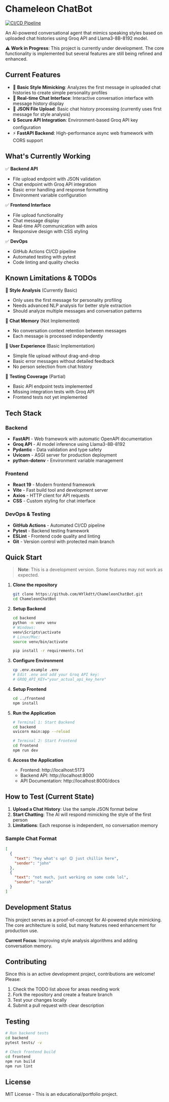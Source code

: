 # Chameleon ChatBot

[![CI/CD Pipeline](https://github.com/HYlkdtt/ChameleonChatBot/actions/workflows/ci-cd.yml/badge.svg)](https://github.com/HYlkdtt/ChameleonChatBot/actions/workflows/ci-cd.yml)

An AI-powered conversational agent that mimics speaking styles based on uploaded chat histories using Groq API and Llama3-8B-8192 model.

⚠️ **Work in Progress**: This project is currently under development. The core functionality is implemented but several features are still being refined and enhanced.

## Current Features

- 🤖 **Basic Style Mimicking**: Analyzes the first message in uploaded chat histories to create simple personality profiles
- 🚀 **Real-time Chat Interface**: Interactive conversation interface with message history display
- 📁 **JSON File Upload**: Basic chat history processing (currently uses first message for style analysis)
- 🔒 **Secure API Integration**: Environment-based Groq API key configuration
- ⚡ **FastAPI Backend**: High-performance async web framework with CORS support

## What's Currently Working

✅ **Backend API**
- File upload endpoint with JSON validation
- Chat endpoint with Groq API integration
- Basic error handling and response formatting
- Environment variable configuration

✅ **Frontend Interface**
- File upload functionality
- Chat message display
- Real-time API communication with axios
- Responsive design with CSS styling

✅ **DevOps**
- GitHub Actions CI/CD pipeline
- Automated testing with pytest
- Code linting and quality checks

## Known Limitations & TODOs

🔄 **Style Analysis** (Currently Basic)
- Only uses the first message for personality profiling
- Needs advanced NLP analysis for better style extraction
- Should analyze multiple messages and conversation patterns

🔄 **Chat Memory** (Not Implemented)
- No conversation context retention between messages
- Each message is processed independently

🔄 **User Experience** (Basic Implementation)
- Simple file upload without drag-and-drop
- Basic error messages without detailed feedback
- No person selection from chat history

🔄 **Testing Coverage** (Partial)
- Basic API endpoint tests implemented
- Missing integration tests with Groq API
- Frontend tests not yet implemented

## Tech Stack

### Backend
- **FastAPI** - Web framework with automatic OpenAPI documentation
- **Groq API** - AI model inference using Llama3-8B-8192
- **Pydantic** - Data validation and type safety
- **Uvicorn** - ASGI server for production deployment
- **python-dotenv** - Environment variable management

### Frontend  
- **React 19** - Modern frontend framework
- **Vite** - Fast build tool and development server
- **Axios** - HTTP client for API requests
- **CSS** - Custom styling for chat interface

### DevOps & Testing
- **GitHub Actions** - Automated CI/CD pipeline
- **Pytest** - Backend testing framework
- **ESLint** - Frontend code quality and linting
- **Git** - Version control with protected main branch

## Quick Start

> **Note**: This is a development version. Some features may not work as expected.

1. **Clone the repository**
   ```bash
   git clone https://github.com/HYlkdtt/ChameleonChatBot.git
   cd ChameleonChatBot
   ```

2. **Setup Backend**
   ```bash
   cd backend
   python -m venv venv
   # Windows:
   venv\Scripts\activate
   # Linux/Mac:
   source venv/bin/activate
   
   pip install -r requirements.txt
   ```

3. **Configure Environment**
   ```bash
   cp .env.example .env
   # Edit .env and add your Groq API key:
   # GROQ_API_KEY="your_actual_api_key_here"
   ```

4. **Setup Frontend**
   ```bash
   cd ../frontend
   npm install
   ```

5. **Run the Application**
   ```bash
   # Terminal 1: Start Backend
   cd backend
   uvicorn main:app --reload

   # Terminal 2: Start Frontend  
   cd frontend
   npm run dev
   ```

6. **Access the Application**
   - Frontend: http://localhost:5173
   - Backend API: http://localhost:8000
   - API Documentation: http://localhost:8000/docs

## How to Test (Current State)

1. **Upload a Chat History**: Use the sample JSON format below
2. **Start Chatting**: The AI will respond mimicking the style of the first person
3. **Limitations**: Each response is independent, no conversation memory

### Sample Chat Format

```json
[
  {
    "text": "hey what's up! 😊 just chillin here",
    "sender": "john"
  },
  {
    "text": "not much, just working on some code lol", 
    "sender": "sarah"
  }
]
```

## Development Status

This project serves as a proof-of-concept for AI-powered style mimicking. The core architecture is solid, but many features need enhancement for production use.

**Current Focus**: Improving style analysis algorithms and adding conversation memory.

## Contributing

Since this is an active development project, contributions are welcome! Please:

1. Check the TODO list above for areas needing work
2. Fork the repository and create a feature branch
3. Test your changes locally
4. Submit a pull request with clear description

## Testing

```bash
# Run backend tests
cd backend
pytest tests/ -v

# Check frontend build
cd frontend  
npm run build
npm run lint
```

## License

MIT License - This is an educational/portfolio project.

